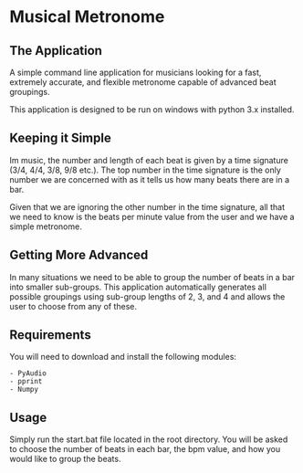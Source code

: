 # Musical Metronome

## The Application

A simple command line application for musicians looking for a fast, extremely accurate, and flexible metronome capable of advanced beat groupings.

This application is designed to be run on windows with python 3.x installed.


## Keeping it Simple

Im music, the number and length of each beat is given by a time signature (3/4, 4/4, 3/8, 9/8 etc.). The top number in the time signature is the only number we are concerned with as it tells us how many beats there are in a bar.

Given that we are ignoring the other number in the time signature, all that we need to know is the beats per minute value from the user and we have a simple metronome.


## Getting More Advanced

In many situations we need to be able to group the number of beats in a bar into smaller sub-groups. This application automatically generates all possible groupings using sub-group lengths of 2, 3, and 4 and allows the user to choose from any of these.


## Requirements

You will need to download and install the following modules:

    - PyAudio
    - pprint
    - Numpy


## Usage

Simply run the start.bat file located in the root directory. You will be asked to choose the number of beats in each bar, the bpm value, and how you would like to group the beats.